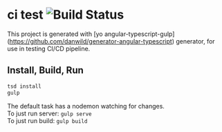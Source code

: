 # ci test ![Build Status](http://ci.nawth.io:8080/job/NodeCD/1/badge/icon)

This project is generated with [yo angular-typescript-gulp] (https://github.com/danwild/generator-angular-typescript)
generator, for use in testing CI/CD pipeline.

## Install, Build, Run

```bash
tsd install
gulp
```

The default task has a nodemon watching for changes.<br/>
To just run server: `gulp serve`<br/>
To just run build: `gulp build`